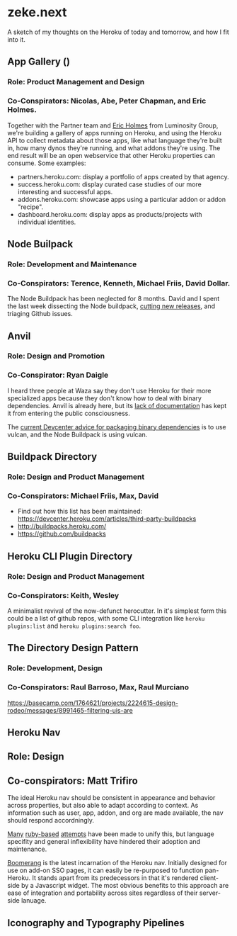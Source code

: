# zeke.next

A sketch of my thoughts on the Heroku of today and tomorrow, and how I fit into it.

## App Gallery ()

### Role: Product Management and Design
### Co-Conspirators: Nicolas, Abe, Peter Chapman, and Eric Holmes.

Together with the Partner team and [Eric Holmes](http://ejholmes.github.com/) from Luminosity Group, we're building a gallery of apps running on Heroku, and using the Heroku API to collect metadata about those apps, like what language they're built in, how many dynos they're running, and what addons they're using. The end result will be an open webservice that other Heroku properties can consume. Some examples:

- partners.heroku.com: display a portfolio of apps created by that agency.
- success.heroku.com: display curated case studies of our more interesting and successful apps.
- addons.heroku.com: showcase apps using a particular addon or addon "recipe".
- dashboard.heroku.com: display apps as products/projects with individual identities.

## Node Builpack

### Role: Development and Maintenance
### Co-Conspirators: Terence, Kenneth, Michael Friis, David Dollar.

The Node Buildpack has been neglected for 8 months. David and I spent the last week dissecting the Node buildpack, [cutting new releases](https://github.com/heroku/heroku-buildpack-nodejs/pull/31), and triaging Github issues.

<!-- https://dataclips.heroku.com/hlxqofowidhnoqievnjfsmsoryyp -->

## Anvil

### Role: Design and Promotion
### Co-Conspirator: Ryan Daigle

I heard three people at Waza say they don't use Heroku for their more specialized apps because they don't know how to deal with binary dependencies. Anvil is already here, but its [lack of documentation](https://devcenter.heroku.com/articles?q=anvil) has kept it from entering the public consciousness.

The [current Devcenter advice for packaging binary dependencies](https://devcenter.heroku.com/articles/buildpack-binaries) is to use vulcan, and the Node Buildpack is using vulcan.

## Buildpack Directory

### Role: Design and Product Management
### Co-Conspirators: Michael Friis, Max, David

- Find out how this list has been maintained: https://devcenter.heroku.com/articles/third-party-buildpacks
- http://buildpacks.heroku.com/
- https://github.com/buildpacks

## Heroku CLI Plugin Directory

### Role: Design and Product Management
### Co-Conspirators: Keith, Wesley

A minimalist revival of the now-defunct herocutter. In it's simplest form this could be a list
of github repos, with some CLI integration like `heroku plugins:list` and `heroku plugins:search foo`.

## The Directory Design Pattern

### Role: Development, Design
### Co-Conspirators: Raul Barroso, Max, Raul Murciano

https://basecamp.com/1764621/projects/2224615-design-rodeo/messages/8991465-filtering-uis-are

## Heroku Nav

## Role: Design
## Co-conspirators: Matt Trifiro

The ideal Heroku nav should be consistent in appearance and behavior across properties, but also able to adapt according to context. As information such as user, app, addon, and org are made available, the nav should respond accordningly.

[Many](https://github.com/heroku/heroku-nav)
[ruby-based](https://github.com/heroku/fuji)
[attempts](https://github.com/heroku/fuji-sherpa) have been made to unify
this, but language specifity and general inflexibility have hindered their adoption
and maintenance.

[Boomerang](https://github.com/heroku/boomerang) is the latest incarnation of the Heroku nav.
Initially designed for use on add-on SSO pages, it can easily be re-purposed to function pan-Heroku.
It stands apart from its predecessors in that
it's rendered client-side by a Javascript widget. The most obvious benefits to this approach are
ease of integration and portability across sites regardless of their server-side lanuage.

## Iconography and Typography Pipelines

